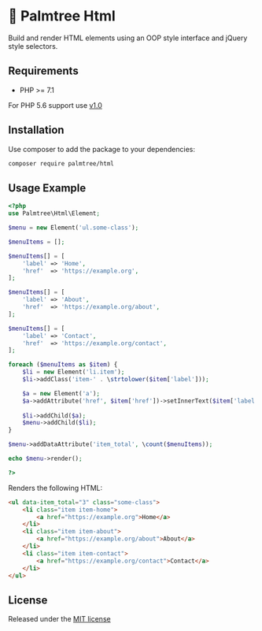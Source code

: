 # :palm_tree: Palmtree Html

Build and render HTML elements using an OOP style interface and jQuery style selectors.

## Requirements
* PHP >= 7.1

For PHP 5.6 support use [v1.0](https://github.com/palmtreephp/html/tree/1.0)

## Installation

Use composer to add the package to your dependencies:
```bash
composer require palmtree/html
```

## Usage Example
```php
<?php
use Palmtree\Html\Element;

$menu = new Element('ul.some-class');

$menuItems = [];

$menuItems[] = [
    'label' => 'Home',
    'href'  => 'https://example.org',
];

$menuItems[] = [
    'label' => 'About',
    'href'  => 'https://example.org/about',
];

$menuItems[] = [
    'label' => 'Contact',
    'href'  => 'https://example.org/contact',
];

foreach ($menuItems as $item) {
    $li = new Element('li.item');
    $li->addClass('item-' . \strtolower($item['label']));

    $a = new Element('a');
    $a->addAttribute('href', $item['href'])->setInnerText($item['label']);
    
    $li->addChild($a);
    $menu->addChild($li);
}

$menu->addDataAttribute('item_total', \count($menuItems));

echo $menu->render();

?>
```

Renders the following HTML:

```html
<ul data-item_total="3" class="some-class">
    <li class="item item-home">
        <a href="https://example.org">Home</a>
    </li>
    <li class="item item-about">
        <a href="https://example.org/about">About</a>
    </li>
    <li class="item item-contact">
        <a href="https://example.org/contact">Contact</a>
    </li>
</ul>

```

## License

Released under the [MIT license](LICENSE)
